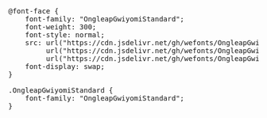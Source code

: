 <pre>
@font-face {
    font-family: "OngleapGwiyomiStandard";
    font-weight: 300;
    font-style: normal;
    src: url("https://cdn.jsdelivr.net/gh/wefonts/OngleapGwiyomiStandard/OngleapGwiyomiStandard.woff2") format("woff2"),
         url("https://cdn.jsdelivr.net/gh/wefonts/OngleapGwiyomiStandard/OngleapGwiyomiStandard.woff") format("woff"),
         url("https://cdn.jsdelivr.net/gh/wefonts/OngleapGwiyomiStandard/OngleapGwiyomiStandard.ttf") format("truetype");
    font-display: swap;
}  

.OngleapGwiyomiStandard {
    font-family: "OngleapGwiyomiStandard";
}
</pre>
